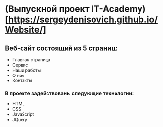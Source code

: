 # (Выпускной проект IT-Academy)[https://sergeydenisovich.github.io/Website/]

## Веб-сайт состоящий из 5 страниц:
- Главная страница
- Сервис
- Наши работы
- О нас
- Контакты

### В проекте задействованы следующие технологии:
- HTML
- CSS
- JavaScript
- JQuery

